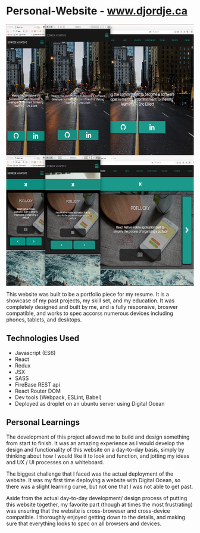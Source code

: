 # Personal-Website - www.djordje.ca

<img align="center" src="./src/content/ReadMeImages/screenshot1.png" alt="Image of Personal-Site" width="100%" height="350">
<img align="center" src="./src/content/ReadMeImages/screenshot2.png" alt="Image of Personal-Site" width="100%" height="350">

This website was built to be a portfolio piece for my resume. It is a showcase of my past projects, my skill set, and my education. It was completely designed and built by me, and is fully responsive, broswer compatible, and works to spec accorss numerous devices including phones, tablets, and desktops.

## Technologies Used
- Javascript (ES6)
- React
- Redux
- JSX
- SASS
- FireBase REST api
- React Router DOM
- Dev tools (Webpack, ESLint, Babel)
- Deployed as droplet on an ubuntu server using Digital Ocean

## Personal Learnings
The development of this project allowed me to build and design something from start to finish. It was an amazing experience as I would develop the design and functionality of this website on a day-to-day basis, simply by thinking about how I would like it to look and function, and jotting my ideas and UX / UI processes on a whiteboard.

The biggest challenge that I faced was the actual deployment of the website. It was my first time deploying a website with Digital Ocean, so there was a slight learning curve, but not one that I was not able to get past.

Aside from the actual day-to-day development/ design process of putting this website together, my favorite part (though at times the most frustrating) was ensuring that the website is cross-broweser and cross-device compatible. I thoroughly enjoyed getting down to the details, and making sure that everything looks to spec on all browsers and devices.
